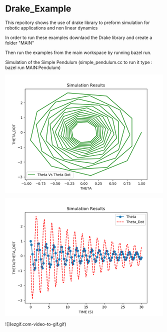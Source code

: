 # Drake_Example
This repoitory shows the use of drake library to preform simulation for robotic applications and non linear dynamics

In order to run these examples downlaod the Drake library and create a folder "MAIN"

Then run the examples from the main workspace by running bazel run.

Simulation of the Simple Pendulum (simple_pendulum.cc to run it type : bazel run MAIN:Pendulum)

<p align="center"><img src="phase.png" /></p>
<p align="center"><img src="timesim.png" /></p>
![](ezgif.com-video-to-gif.gif)
